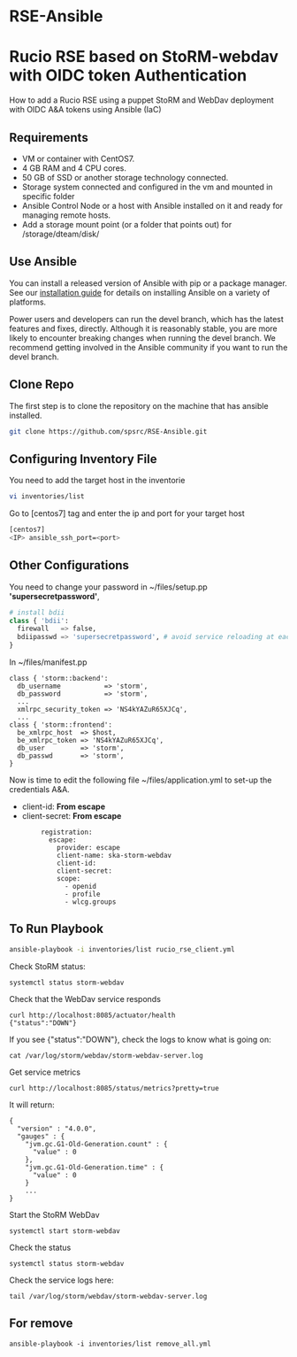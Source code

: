 # RSE-Ansible
 
# Rucio RSE based on StoRM-webdav with OIDC token Authentication
How to add a Rucio RSE using a puppet StoRM and WebDav deployment with OIDC A&A tokens using Ansible (IaC)


## Requirements
* VM or container with CentOS7.
* 4 GB RAM and 4 CPU cores.
* 50 GB of SSD or another storage technology connected.
* Storage system connected and configured in the vm and mounted in specific folder
* Ansible Control Node or a host with Ansible installed on it and ready for managing remote hosts.
* Add a storage mount point (or a folder that points out) for /storage/dteam/disk/

## Use Ansible

You can install a released version of Ansible with pip or a package manager. See our [installation guide](https://docs.ansible.com/ansible/latest/installation_guide/intro_installation.html) for details on installing Ansible on a variety of platforms.

Power users and developers can run the devel branch, which has the latest features and fixes, directly. Although it is reasonably stable, you are more likely to encounter 
breaking changes when running the devel branch. We recommend getting involved in the Ansible community if you want to run the devel branch.

## Clone Repo
The first step is to clone the repository on the machine that has ansible installed.
```bash
git clone https://github.com/spsrc/RSE-Ansible.git
```

## Configuring Inventory File
You need to add the target host in the inventorie
```bash
vi inventories/list
```
Go to [centos7] tag  and enter the ip and port for your target host
```bash
[centos7]
<IP> ansible_ssh_port=<port>
```

## Other Configurations
You need to change your password in ~/files/setup.pp
**'supersecretpassword'**, 
```python
# install bdii
class { 'bdii':
  firewall   => false,
  bdiipasswd => 'supersecretpassword', # avoid service reloading at each run of Puppet agent
}
```
In ~/files/manifest.pp
```
class { 'storm::backend':
  db_username           => 'storm',
  db_password           => 'storm',
  ...
  xmlrpc_security_token => 'NS4kYAZuR65XJCq',
  ...
class { 'storm::frontend':
  be_xmlrpc_host  => $host,
  be_xmlrpc_token => 'NS4kYAZuR65XJCq',
  db_user         => 'storm',
  db_passwd       => 'storm',
}
```
Now is time to edit the following file ~/files/application.yml to set-up the credentials A&A.
* client-id: **From escape**
* client-secret: **From escape**
```
        registration:
          escape:
            provider: escape
            client-name: ska-storm-webdav
            client-id: 
            client-secret: 
            scope:
              - openid
              - profile
              - wlcg.groups
```
## To Run Playbook
```bash
ansible-playbook -i inventories/list rucio_rse_client.yml
```

Check StoRM status:
```
systemctl status storm-webdav
```
Check that the WebDav service responds
```
curl http://localhost:8085/actuator/health
{"status":"DOWN"}
```
If you see {"status":"DOWN"}, check the logs to know what is going on:
```
cat /var/log/storm/webdav/storm-webdav-server.log
```

Get service metrics
```
curl http://localhost:8085/status/metrics?pretty=true
```
It will return:
```
{
  "version" : "4.0.0",
  "gauges" : {
    "jvm.gc.G1-Old-Generation.count" : {
      "value" : 0
    },
    "jvm.gc.G1-Old-Generation.time" : {
      "value" : 0
    }
    ...
}
```
Start the StoRM WebDav
```
systemctl start storm-webdav
```
Check the status
```
systemctl status storm-webdav
```
Check the service logs here:
```
tail /var/log/storm/webdav/storm-webdav-server.log
```
## For remove 
```
ansible-playbook -i inventories/list remove_all.yml
```